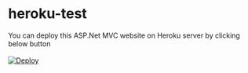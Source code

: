 # heroku-test


You can deploy this ASP.Net MVC website on Heroku server by clicking below button
<br/>
<br/>
<a href="https://heroku.com/deploy?template=https://github.com/lisasm/heroku-test/tree/master">
  <img src="https://www.herokucdn.com/deploy/button.svg" alt="Deploy">
</a>